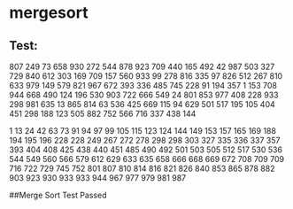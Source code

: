 # mergesort
## Test:
807  249   73  658  930  272  544  878  923  709
  440  165  492   42  987  503  327  729  840  612
  303  169  709  157  560  933   99  278  816  335
   97  826  512  267  810  633  979  149  579  821
  967  672  393  336  485  745  228   91  194  357
    1  153  708  944  668  490  124  196  530  903
  722  666  549   24  801  853  977  408  228  933
  298  981  635   13  865  814   63  536  425  669
  115   94  629  501  517  195  105  404  451  298
  188  123  505  882  752  566  716  337  438  144

   1   13   24   42   63   73   91   94   97   99
  105  115  123  124  144  149  153  157  165  169
  188  194  195  196  228  228  249  267  272  278
  298  298  303  327  335  336  337  357  393  404
  408  425  438  440  451  485  490  492  501  503
  505  512  517  530  536  544  549  560  566  579
  612  629  633  635  658  666  668  669  672  708
  709  709  716  722  729  745  752  801  807  810
  814  816  821  826  840  853  865  878  882  903
  923  930  933  933  944  967  977  979  981  987

##Merge Sort Test Passed
